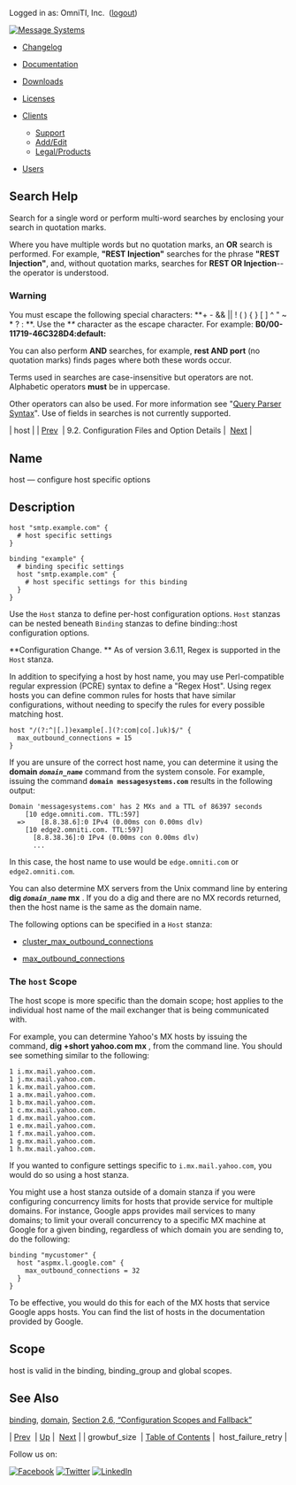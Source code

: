 Logged in as: OmniTI, Inc.  ([logout](https://support.messagesystems.com/logout.php))

[![Message Systems](https://support.messagesystems.com/images/ms-white205.png)](https://support.messagesystems.com/start.php) 

*   [Changelog](https://support.messagesystems.com/start.php?show=changelog)
*   [Documentation](https://support.messagesystems.com/docs/)
*   [Downloads](https://support.messagesystems.com/start.php)

*   [Licenses](https://support.messagesystems.com/license_summary.php)
*   <a href="">Clients</a>
    *   [Support](https://support.messagesystems.com/cs.php)
    *   [Add/Edit](https://support.messagesystems.com/edit_client.php)
    *   [Legal/Products](https://support.messagesystems.com/edit_products.php)
*   [Users](https://support.messagesystems.com/edit_customer.php)

## Search Help

Search for a single word or perform multi-word searches by enclosing your search in quotation marks.

Where you have multiple words but no quotation marks, an **OR** search is performed. For example, **"REST Injection"** searches for the phrase **"REST Injection"**, and, without quotation marks, searches for **REST OR Injection**--the operator is understood.

### Warning

You must escape the following special characters: **+ - && || ! ( ) { } [ ] ^ " ~ * ? : \**. Use the **\** character as the escape character. For example: **B0/00-11719-46C328D4\:default\:**

You can also perform **AND** searches, for example, **rest AND port** (no quotation marks) finds pages where both these words occur.

Terms used in searches are case-insensitive but operators are not. Alphabetic operators **must** be in uppercase.

Other operators can also be used. For more information see "[Query Parser Syntax](https://lucene.apache.org/core/old_versioned_docs/versions/3_0_0/queryparsersyntax.html)". Use of fields in searches is not currently supported.

| host |
| [Prev](conf.ref.growbuf_size.php)  | 9.2. Configuration Files and Option Details |  [Next](conf.ref.host_failure_retry.php) |

<a name="conf.ref.host"></a>
## Name

host — configure host specific options

<a name="idp9733760"></a>
## Description

```
host "smtp.example.com" {
  # host specific settings
}

binding "example" {
  # binding specific settings
  host "smtp.example.com" {
    # host specific settings for this binding
  }
}
```

Use the `Host` stanza to define per-host configuration options. `Host` stanzas can be nested beneath `Binding` stanzas to define binding::host configuration options.

**Configuration Change. ** As of version 3.6.11, Regex is supported in the `Host` stanza.

In addition to specifying a host by host name, you may use Perl-compatible regular expression (PCRE) syntax to define a "Regex Host". Using regex hosts you can define common rules for hosts that have similar configurations, without needing to specify the rules for every possible matching host.

```
host "/(?:^|[.])example[.](?:com|co[.]uk)$/" {
  max_outbound_connections = 15
}
```

If you are unsure of the correct host name, you can determine it using the **domain *`domain_name`***                 command from the system console. For example, issuing the command **`domain messagesystems.com`**                     results in the following output:

```
Domain 'messagesystems.com' has 2 MXs and a TTL of 86397 seconds
    [10 edge.omniti.com. TTL:597]
  =>	[8.8.38.6]:0 IPv4 (0.00ms con 0.00ms dlv)
    [10 edge2.omniti.com. TTL:597]
      [8.8.38.36]:0 IPv4 (0.00ms con 0.00ms dlv)
      ...
```

In this case, the host name to use would be `edge.omniti.com` or `edge2.omniti.com`.

You can also determine MX servers from the Unix command line by entering **dig *`domain_name`* mx**                   . If you do a dig and there are no MX records returned, then the host name is the same as the domain name.

The following options can be specified in a `Host` stanza:

*   [cluster_max_outbound_connections](conf.ref.cluster_max_outbound_connections.php "cluster_max_outbound_connections")

*   [max_outbound_connections](conf.ref.max_outbound_connections.php "max_outbound_connections")

<a name="conf.ref.host.scope"></a>
### The `host` Scope

The host scope is more specific than the domain scope; host applies to the individual host name of the mail exchanger that is being communicated with.

For example, you can determine Yahoo's MX hosts by issuing the command, **dig +short yahoo.com mx** , from the command line. You should see something similar to the following:

```
1 i.mx.mail.yahoo.com.
1 j.mx.mail.yahoo.com.
1 k.mx.mail.yahoo.com.
1 a.mx.mail.yahoo.com.
1 b.mx.mail.yahoo.com.
1 c.mx.mail.yahoo.com.
1 d.mx.mail.yahoo.com.
1 e.mx.mail.yahoo.com.
1 f.mx.mail.yahoo.com.
1 g.mx.mail.yahoo.com.
1 h.mx.mail.yahoo.com.
```

If you wanted to configure settings specific to `i.mx.mail.yahoo.com`, you would do so using a host stanza.

You might use a host stanza outside of a domain stanza if you were configuring concurrency limits for hosts that provide service for multiple domains. For instance, Google apps provides mail services to many domains; to limit your overall concurrency to a specific MX machine at Google for a given binding, regardless of which domain you are sending to, do the following:

```
binding "mycustomer" {
  host "aspmx.l.google.com" {
    max_outbound_connections = 32
  }
}
```

To be effective, you would do this for each of the MX hosts that service Google apps hosts. You can find the list of hosts in the documentation provided by Google.

<a name="idp9757680"></a>
## Scope

host is valid in the binding, binding_group and global scopes.

<a name="idp9759344"></a>
## See Also

[binding](conf.ref.binding.php "binding"), [domain](conf.ref.domain.php "domain"), [Section 2.6, “Configuration Scopes and Fallback”](ecelerity.conf.fallback.php "2.6. Configuration Scopes and Fallback")

| [Prev](conf.ref.growbuf_size.php)  | [Up](conf.ref.files.php) |  [Next](conf.ref.host_failure_retry.php) |
| growbuf_size  | [Table of Contents](index.php) |  host_failure_retry |

Follow us on:

[![Facebook](https://support.messagesystems.com/images/icon-facebook.png)](http://www.facebook.com/messagesystems) [![Twitter](https://support.messagesystems.com/images/icon-twitter.png)](http://twitter.com/#!/MessageSystems) [![LinkedIn](https://support.messagesystems.com/images/icon-linkedin.png)](http://www.linkedin.com/company/message-systems)